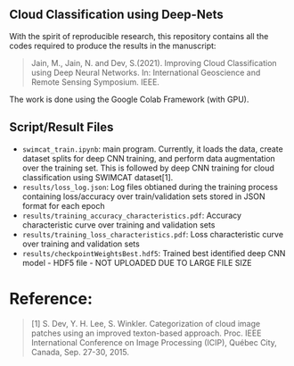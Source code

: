 ## Cloud Classification using Deep-Nets

With the spirit of reproducible research, this repository contains all the codes required to produce the results in the manuscript: 

> Jain, M., Jain, N. and Dev, S.(2021). Improving Cloud Classification using Deep Neural Networks. In: International Geoscience and Remote Sensing Symposium. IEEE. 


The work is done using the Google Colab Framework (with GPU).

## Script/Result Files

+ `swimcat_train.ipynb`: main program. Currently, it loads the data, create dataset splits for deep CNN training, and perform data augmentation over the training set. This is followed by deep CNN training for cloud classification using SWIMCAT dataset[1].
+ `results/loss_log.json`: Log files obtianed during the training process containing loss/accuracy over train/validation sets stored in JSON format for each epoch
+ `results/training_accuracy_characteristics.pdf`: Accuracy characteristic curve over training and validation sets
+ `results/training_loss_characteristics.pdf`: Loss characteristic curve over training and validation sets
+ `results/checkpointWeightsBest.hdf5`: Trained best identified deep CNN model - HDF5 file - NOT UPLOADED DUE TO LARGE FILE SIZE

# Reference:
> [1] S. Dev, Y. H. Lee, S. Winkler. Categorization of cloud image patches using an improved texton-based approach. Proc. IEEE International Conference on Image Processing (ICIP), Québec City, Canada, Sep. 27-30, 2015.
